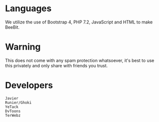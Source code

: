 # Languages
We utilize the use of Bootstrap 4, PHP 7.2, JavaScript and HTML to make BeeBit.
# Warning
This does not come with any spam protection whatsoever, it's best to use this privately and only share with friends you trust.
# Developers
```
Javier
Runier/Ghoki
YeTack
DvToons
TerWebz
```
